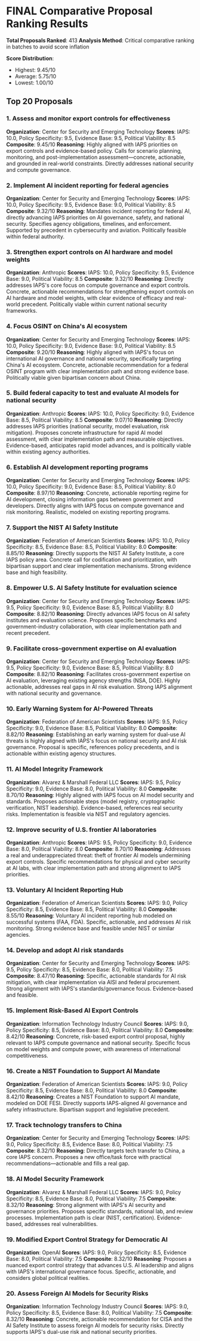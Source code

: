 # FINAL Comparative Proposal Ranking Results

**Total Proposals Ranked**: 413
**Analysis Method**: Critical comparative ranking in batches to avoid score inflation

**Score Distribution**:
- Highest: 9.45/10
- Average: 5.75/10
- Lowest: 1.00/10

## Top 20 Proposals

### 1. Assess and monitor export controls for effectiveness
**Organization**: Center for Security and Emerging Technology
**Scores**: IAPS: 10.0, Policy Specificity: 9.5, Evidence Base: 9.5, Political Viability: 8.5
**Composite**: 9.45/10
**Reasoning**: Highly aligned with IAPS priorities on export controls and evidence-based policy. Calls for scenario planning, monitoring, and post-implementation assessment—concrete, actionable, and grounded in real-world constraints. Directly addresses national security and compute governance.

### 2. Implement AI incident reporting for federal agencies
**Organization**: Center for Security and Emerging Technology
**Scores**: IAPS: 10.0, Policy Specificity: 9.5, Evidence Base: 9.0, Political Viability: 8.5
**Composite**: 9.32/10
**Reasoning**: Mandates incident reporting for federal AI, directly advancing IAPS priorities on AI governance, safety, and national security. Specifies agency obligations, timelines, and enforcement. Supported by precedent in cybersecurity and aviation. Politically feasible within federal authority.

### 3. Strengthen export controls on AI hardware and model weights
**Organization**: Anthropic
**Scores**: IAPS: 10.0, Policy Specificity: 9.5, Evidence Base: 9.0, Political Viability: 8.5
**Composite**: 9.32/10
**Reasoning**: Directly addresses IAPS's core focus on compute governance and export controls. Concrete, actionable recommendations for strengthening export controls on AI hardware and model weights, with clear evidence of efficacy and real-world precedent. Politically viable within current national security frameworks.

### 4. Focus OSINT on China's AI ecosystem
**Organization**: Center for Security and Emerging Technology
**Scores**: IAPS: 10.0, Policy Specificity: 9.0, Evidence Base: 9.0, Political Viability: 8.5
**Composite**: 9.20/10
**Reasoning**: Highly aligned with IAPS's focus on international AI governance and national security, specifically targeting China's AI ecosystem. Concrete, actionable recommendation for a federal OSINT program with clear implementation path and strong evidence base. Politically viable given bipartisan concern about China.

### 5. Build federal capacity to test and evaluate AI models for national security
**Organization**: Anthropic
**Scores**: IAPS: 10.0, Policy Specificity: 9.0, Evidence Base: 8.5, Political Viability: 8.5
**Composite**: 9.07/10
**Reasoning**: Directly addresses IAPS priorities (national security, model evaluation, risk mitigation). Proposes concrete infrastructure for rapid AI model assessment, with clear implementation path and measurable objectives. Evidence-based, anticipates rapid model advances, and is politically viable within existing agency authorities.

### 6. Establish AI development reporting programs
**Organization**: Center for Security and Emerging Technology
**Scores**: IAPS: 10.0, Policy Specificity: 9.0, Evidence Base: 8.5, Political Viability: 8.0
**Composite**: 8.97/10
**Reasoning**: Concrete, actionable reporting regime for AI development, closing information gaps between government and developers. Directly aligns with IAPS focus on compute governance and risk monitoring. Realistic, modeled on existing reporting programs.

### 7. Support the NIST AI Safety Institute
**Organization**: Federation of American Scientists
**Scores**: IAPS: 10.0, Policy Specificity: 8.5, Evidence Base: 8.5, Political Viability: 8.0
**Composite**: 8.85/10
**Reasoning**: Directly supports the NIST AI Safety Institute, a core IAPS policy area. Concrete call for codification and prioritization, with bipartisan support and clear implementation mechanisms. Strong evidence base and high feasibility.

### 8. Empower U.S. AI Safety Institute for evaluation science
**Organization**: Center for Security and Emerging Technology
**Scores**: IAPS: 9.5, Policy Specificity: 9.0, Evidence Base: 8.5, Political Viability: 8.0
**Composite**: 8.82/10
**Reasoning**: Directly advances IAPS focus on AI safety institutes and evaluation science. Proposes specific benchmarks and government-industry collaboration, with clear implementation path and recent precedent.

### 9. Facilitate cross-government expertise on AI evaluation
**Organization**: Center for Security and Emerging Technology
**Scores**: IAPS: 9.5, Policy Specificity: 9.0, Evidence Base: 8.5, Political Viability: 8.0
**Composite**: 8.82/10
**Reasoning**: Facilitates cross-government expertise on AI evaluation, leveraging existing agency strengths (NSA, DOE). Highly actionable, addresses real gaps in AI risk evaluation. Strong IAPS alignment with national security and governance.

### 10. Early Warning System for AI-Powered Threats
**Organization**: Federation of American Scientists
**Scores**: IAPS: 9.5, Policy Specificity: 9.0, Evidence Base: 8.5, Political Viability: 8.0
**Composite**: 8.82/10
**Reasoning**: Establishing an early warning system for dual-use AI threats is highly aligned with IAPS's focus on national security and AI risk governance. Proposal is specific, references policy precedents, and is actionable within existing agency structures.

### 11. AI Model Integrity Framework
**Organization**: Alvarez & Marshall Federal LLC
**Scores**: IAPS: 9.5, Policy Specificity: 9.0, Evidence Base: 8.0, Political Viability: 8.0
**Composite**: 8.70/10
**Reasoning**: Highly aligned with IAPS focus on AI model security and standards. Proposes actionable steps (model registry, cryptographic verification, NIST leadership). Evidence-based, references real security risks. Implementation is feasible via NIST and regulatory agencies.

### 12. Improve security of U.S. frontier AI laboratories
**Organization**: Anthropic
**Scores**: IAPS: 9.5, Policy Specificity: 9.0, Evidence Base: 8.0, Political Viability: 8.0
**Composite**: 8.70/10
**Reasoning**: Addresses a real and underappreciated threat: theft of frontier AI models undermining export controls. Specific recommendations for physical and cyber security at AI labs, with clear implementation path and strong alignment to IAPS priorities.

### 13. Voluntary AI Incident Reporting Hub
**Organization**: Federation of American Scientists
**Scores**: IAPS: 9.0, Policy Specificity: 8.5, Evidence Base: 8.5, Political Viability: 8.0
**Composite**: 8.55/10
**Reasoning**: Voluntary AI incident reporting hub modeled on successful systems (FAA, FDA). Specific, actionable, and addresses AI risk monitoring. Strong evidence base and feasible under NIST or similar agencies.

### 14. Develop and adopt AI risk standards
**Organization**: Center for Security and Emerging Technology
**Scores**: IAPS: 9.5, Policy Specificity: 8.5, Evidence Base: 8.0, Political Viability: 7.5
**Composite**: 8.47/10
**Reasoning**: Specific, actionable standards for AI risk mitigation, with clear implementation via AISI and federal procurement. Strong alignment with IAPS's standards/governance focus. Evidence-based and feasible.

### 15. Implement Risk-Based AI Export Controls
**Organization**: Information Technology Industry Council
**Scores**: IAPS: 9.0, Policy Specificity: 8.5, Evidence Base: 8.0, Political Viability: 8.0
**Composite**: 8.42/10
**Reasoning**: Concrete, risk-based export control proposal, highly relevant to IAPS compute governance and national security. Specific focus on model weights and compute power, with awareness of international competitiveness.

### 16. Create a NIST Foundation to Support AI Mandate
**Organization**: Federation of American Scientists
**Scores**: IAPS: 9.0, Policy Specificity: 8.5, Evidence Base: 8.0, Political Viability: 8.0
**Composite**: 8.42/10
**Reasoning**: Creates a NIST Foundation to support AI mandate, modeled on DOE FESI. Directly supports IAPS-aligned AI governance and safety infrastructure. Bipartisan support and legislative precedent.

### 17. Track technology transfers to China
**Organization**: Center for Security and Emerging Technology
**Scores**: IAPS: 9.0, Policy Specificity: 8.5, Evidence Base: 8.0, Political Viability: 7.5
**Composite**: 8.32/10
**Reasoning**: Directly targets tech transfer to China, a core IAPS concern. Proposes a new office/task force with practical recommendations—actionable and fills a real gap.

### 18. AI Model Security Framework
**Organization**: Alvarez & Marshall Federal LLC
**Scores**: IAPS: 9.0, Policy Specificity: 8.5, Evidence Base: 8.0, Political Viability: 7.5
**Composite**: 8.32/10
**Reasoning**: Strong alignment with IAPS's AI security and governance priorities. Proposes specific standards, national lab, and review processes. Implementation path is clear (NIST, certification). Evidence-based, addresses real vulnerabilities.

### 19. Modified Export Control Strategy for Democratic AI
**Organization**: OpenAI
**Scores**: IAPS: 9.0, Policy Specificity: 8.5, Evidence Base: 8.0, Political Viability: 7.5
**Composite**: 8.32/10
**Reasoning**: Proposes a nuanced export control strategy that advances U.S. AI leadership and aligns with IAPS's international governance focus. Specific, actionable, and considers global political realities.

### 20. Assess Foreign AI Models for Security Risks
**Organization**: Information Technology Industry Council
**Scores**: IAPS: 9.0, Policy Specificity: 8.5, Evidence Base: 8.0, Political Viability: 7.5
**Composite**: 8.32/10
**Reasoning**: Concrete, actionable recommendation for CISA and the AI Safety Institute to assess foreign AI models for security risks. Directly supports IAPS's dual-use risk and national security priorities.

